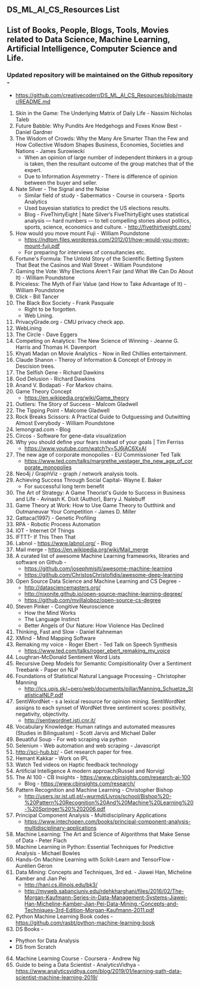 ## DS_ML_AI_CS_Resources List

## List of Books, People, Blogs, Tools, Movies related to Data Science, Machine Learning, Artificial Intelligence, Computer Science and Life.

### Updated repository will be maintained on the Github repository -  
 - https://github.com/creativecoderr/DS_ML_AI_CS_Resources/blob/master/README.md

1. Skin in the Game: The Underlying Matrix of Daily Life - Nassim Nicholas Taleb
2. Future Babble: Why Pundits Are Hedgehogs and Foxes Know Best - Daniel Gardner
3. The Wisdom of Crowds: Why the Many Are Smarter Than the Few and How Collective Wisdom Shapes Business, Economies, Societies and Nations - James Surowiecki
    - When an opinion of large number of independent thinkers in a group is taken, then the resultant outcome of the group matches that of the expert.
    - Due to Information Asymmetry - There is difference of opinion between the buyer and seller.
4. Nate Silver - The Signal and the Noise
    - Similar field of study - Sabermatics - Course in coursera - Sports Analytics
    - Used bayesian statistics to predict the US elections results.
    - Blog - FiveThirtyEight | Nate Silver’s FiveThirtyEight uses statistical analysis — hard numbers — to tell compelling stories about politics, sports, science, economics and culture. - http://fivethirtyeight.com/
5. How would you move mount Fuji -  William Poundstone
    - https://ndtpm.files.wordpress.com/2012/01/how-would-you-move-mount-fuji.pdf
    - For preparing for interviews of consultancies etc.
6. Fortune's Formula: The Untold Story of the Scientific Betting System That Beat the Casinos and Wall Street - William Poundstone
7. Gaming the Vote: Why Elections Aren't Fair (and What We Can Do About It) - William Poundstone
8. Priceless: The Myth of Fair Value (and How to Take Advantage of It) - William Poundstone
9. Click - Bill Tancer
10. The Black Box Society - Frank Pasquale
    - Right to be forgotten.
    - Web Lining.
11. PrivacyGrade.org - CMU privacy check app.
12. WebLining
13. The Circle - Dave Eggers
14. Competing on Analytics: The New Science of Winning - Jeanne G. Harris and Thomas H. Davenport
15. Khyati Madan on Movie Analytics - Now in Red Chillies entertainment.
16. Claude Shanon - Theroy of Information & Concept of Entropy in Descision trees.
17. The Selfish Gene - Richard Dawkins
18. God Delusion - Richard Dawkins
19. Anand V. Bodapati - For Markov chains.
20. Game Theory Concept
    - https://en.wikipedia.org/wiki/Game_theory
21. Outliers: The Story of Success - Malcom Gladwell
22. The Tipping Point - Malcome Gladwell
23. Rock Breaks Scissors: A Practical Guide to Outguessing and Outwitting Almost Everybody - William Poundstone
24. lemongrad.com - Blog
25. Circos - Software for gene-data visualization
26. Why you should define your fears instead of your goals | Tim Ferriss
    - https://www.youtube.com/watch?v=5J6jAC6XxAI
27. The new age of corporate monopolies - EU Commissioner Ted Talk
    - https://www.ted.com/talks/margrethe_vestager_the_new_age_of_corporate_monopolies
28. Neo4j / GraphViz - graph / network analysis tools.
29. Achieving Success Through Social Capital- Wayne E. Baker
    - For successful long term benefit
30. The Art of Strategy: A Game Theorist's Guide to Success in Business and Life -  Avinash K. Dixit (Author), Barry J. Nalebuff
31. Game Theory at Work: How to Use Game Theory to Outthink and Outmaneuvar Your Competition - James D. Miller
32. Gattaca(1997) - Genetic Profiling
33. RPA - Robotic Process Automation
34. IOT - Internet Of Things
35. IFTTT- If This Then That
36. Labnol - https://www.labnol.org/ - Blog
37. Mail merge - https://en.wikipedia.org/wiki/Mail_merge
38. A curated list of awesome Machine Learning frameworks, libraries and software on Github -
    - https://github.com/josephmisiti/awesome-machine-learning
    - https://github.com/ChristosChristofidis/awesome-deep-learning
39. Open Source Data Science and Machine Learning and CS Degree -
    - http://datasciencemasters.org/
    - http://nixonite.github.io/open-source-machine-learning-degree/
    - https://github.com/mvillaloboz/open-source-cs-degree
40. Steven Pinker - Congitive Neuroscience
    - How the Mind Works
    - The Language Instinct
    - Better Angels of Our Nature: How Violence Has Declined
41. Thinking, Fast and Slow - Daniel Kahneman
42. XMind - Mind Mapping Software
43. Remaking my voice - Roger Ebert - Ted Talk on Speech Synthesis
    - https://www.ted.com/talks/roger_ebert_remaking_my_voice
44. Loughran-McDonald Sentiment Word Lists
45. Recursive Deep Models for Semantic Compisitionality Over a Sentiment Treebank - Paper on NLP
46. Foundations of Statistical Natural Language Processing - Christopher Manning
    - http://ics.upjs.sk/~pero/web/documents/pillar/Manning_Schuetze_StatisticalNLP.pdf
47. SentiWordNet - s a lexical resource for opinion mining. SentiWordNet assigns to each synset of WordNet three sentiment scores: positivity, negativity, objectivity.
    - http://sentiwordnet.isti.cnr.it/
48. Vocabulary Knowledge: Human ratings and automated measures (Studies in Bilingualism) - Scott Jarvis and Michael Daller
49. Beuatiful Soup - For web scraping via python
50. Selenium - Web automation and web scraping - Javascript 
51. http://sci-hub.bz/ - Get research paper for free.
52. Hemant Kakkar - Work on IPL
53. Watch Ted videos on Haptic feedback technology
54. Artificial Intelligence A modern approach(Russel and Norvig)
55. The AI 100 - CB Insights - https://www.cbinsights.com/research-ai-100
    - Blog - https://www.cbinsights.com/research/
56. Pattern Recognition and Machine Learning - Christopher Bishop
    - http://users.isr.ist.utl.pt/~wurmd/Livros/school/Bishop%20-%20Pattern%20Recognition%20And%20Machine%20Learning%20-%20Springer%20%202006.pdf
57. Principal Component Analysis - Multidisciplinary Applications
    - https://www.intechopen.com/books/principal-component-analysis-multidisciplinary-applications
58. Machine Learning: The Art and Science of Algorithms that Make Sense of Data - Peter Flach 
59. Machine Learning in Python: Essential Techniques for Predictive Analysis - Michael Bowles
60. Hands-On Machine Learning with Scikit-Learn and TensorFlow - Aurélien Géron
61. Data Mining: Concepts and Techniques, 3rd ed. - Jiawei Han, Micheline Kamber and Jian Pei
    - http://hanj.cs.illinois.edu/bk3/
    - http://myweb.sabanciuniv.edu/rdehkharghani/files/2016/02/The-Morgan-Kaufmann-Series-in-Data-Management-Systems-Jiawei-Han-Micheline-Kamber-Jian-Pei-Data-Mining.-Concepts-and-Techniques-3rd-Edition-Morgan-Kaufmann-2011.pdf
62. Python Machine Learning Book codes - https://github.com/rasbt/python-machine-learning-book
63. DS Books -
- Phython for Data Analysis
- DS from Scratch
64. Machine Learning Course - Coursera - Andrew Ng
65. Guide to being a Data Scientist - AnalyticsVidhya - https://www.analyticsvidhya.com/blog/2019/01/learning-path-data-scientist-machine-learning-2019/
